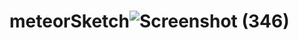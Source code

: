 # meteorSketch![Screenshot (346)](https://github.com/ishwar-coder/meteorSketch/assets/119862056/44903310-5cff-42b9-84a0-c30b8d1127ec)
